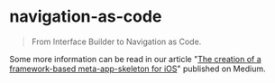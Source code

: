 # navigation-as-code

> From Interface Builder to Navigation as Code.

Some more information can be read in our article "[The creation of a framework-based meta-app-skeleton for iOS](https://medium.com/immundiagnostik/the-creation-of-a-framework-based-meta-app-skeleton-for-ios-27f0731919bb)" published on Medium.
